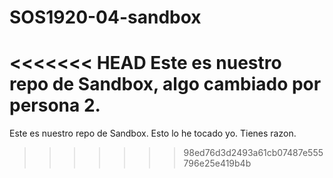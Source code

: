 # SOS1920-04-sandbox
<<<<<<< HEAD
Este es nuestro repo de Sandbox, algo cambiado por persona 2.
=======
Este es nuestro repo de Sandbox. Esto lo he tocado yo.
Tienes razon.
>>>>>>> 98ed76d3d2493a61cb07487e555796e25e419b4b
